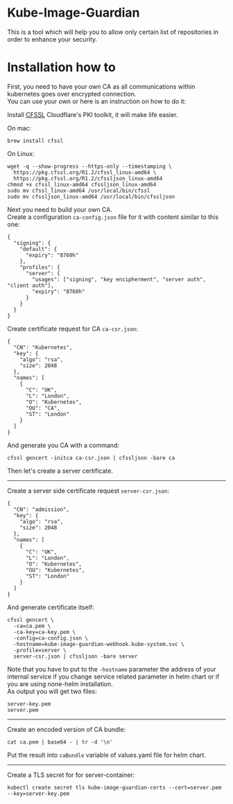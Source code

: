 # Kube-Image-Guardian

This is a tool which will help you to allow only certain list of repositories in order to enhance your security.

# Installation how to

First, you need to have your own CA as all communications within kubernetes goes over encrypted connection.  
You can use your own or here is an instruction on how to do it:  

Install [CFSSL](https://github.com/cloudflare/cfssl) Cloudflare's PKI toolkit, it will make life easier.

On mac: 
```
brew install cfssl
```

On Linux:
```
wget -q --show-progress --https-only --timestamping \
  https://pkg.cfssl.org/R1.2/cfssl_linux-amd64 \
  https://pkg.cfssl.org/R1.2/cfssljson_linux-amd64
chmod +x cfssl_linux-amd64 cfssljson_linux-amd64
sudo mv cfssl_linux-amd64 /usr/local/bin/cfssl
sudo mv cfssljson_linux-amd64 /usr/local/bin/cfssljson
```

Next you need to build your own CA.  
Create a configuration `ca-config.json` file for it with content similar to this one:
```
{
  "signing": {
    "default": {
      "expiry": "8760h"
    },
    "profiles": {
      "server": {
        "usages": ["signing", "key encipherment", "server auth", "client auth"],
        "expiry": "8760h"
      }
    }
  }
}
```
Create certificate request for CA `ca-csr.json`:
```
{
  "CN": "Kubernetes",
  "key": {
    "algo": "rsa",
    "size": 2048
  },
  "names": [
    {
      "C": "UK",
      "L": "London",
      "O": "Kubernetes",
      "OU": "CA",
      "ST": "London"
    }
  ]
}
```
And generate you CA with a command:
```
cfssl gencert -initca ca-csr.json | cfssljson -bare ca
```

Then let's create a server certificate.  

---

Create a server side certificate request `server-csr.json`:
```
{
  "CN": "admission",
  "key": {
    "algo": "rsa",
    "size": 2048
  },
  "names": [
    {
      "C": "UK",
      "L": "London",
      "O": "Kubernetes",
      "OU": "Kubernetes",
      "ST": "London"
    }
  ]
}
```
And generate certificate itself:
```
cfssl gencert \
  -ca=ca.pem \
  -ca-key=ca-key.pem \
  -config=ca-config.json \
  -hostname=kube-image-guardian-webhook.kube-system.svc \
  -profile=server \
  server-csr.json | cfssljson -bare server
```
Note that you have to put to the `-hostname` parameter the address of your internal service if you change service related parameter in helm chart or if you are using none-helm installation.  
As output you will get two files:
```
server-key.pem
server.pem
```
---
Create an encoded version of CA bundle:
```
cat ca.pem | base64 - | tr -d '\n'
```
Put the result into `caBundle` variable of values.yaml file for helm chart.

---

Create a TLS secret for for server-container:
```
kubectl create secret tls kube-image-guardian-certs --cert=server.pem --key=server-key.pem
```